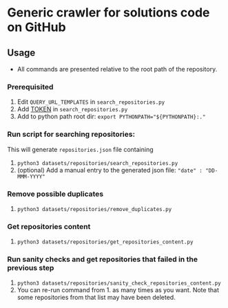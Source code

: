 # Generic crawler for solutions code on GitHub

## Usage

- All commands are presented relative to the root path of the repository.

### Prerequisited
1. Edit `QUERY_URL_TEMPLATES` in `search_repositories.py`
2. Add [TOKEN](https://docs.github.com/en/free-pro-team@latest/github/authenticating-to-github/creating-a-personal-access-token) in `search_repositories.py`
3. Add to python path root dir: `export PYTHONPATH="${PYTHONPATH}:."`

### Run script for searching repositories:
This will generate `repositories.json` file containing 
1. `python3 datasets/repositories/search_repositories.py`
2. (optional) Add a manual entry to the generated json file: `"date" : "DD-MMM-YYYY"`

### Remove possible duplicates
1. `python3 datasets/repositories/remove_duplicates.py`

### Get repositories content
1. `python3 datasets/repositories/get_repositories_content.py`

### Run sanity checks and get repositories that failed in the previous step
1. `python3 datasets/repositories/sanity_check_repositories_content.py`
2. You can re-run command from 1. as many times as you want. Note that some repositories from that list may have been deleted.